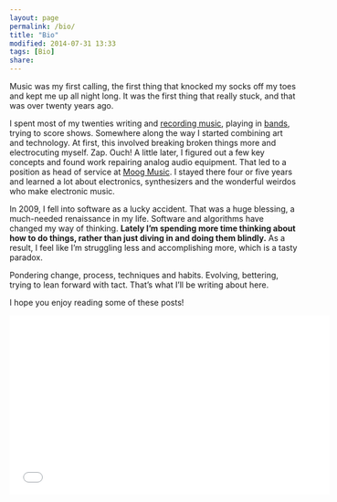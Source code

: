 ```yaml
---
layout: page
permalink: /bio/
title: "Bio"
modified: 2014-07-31 13:33
tags: [Bio]
share: 
---
```


Music was my first calling, the first thing that knocked my socks off my toes and kept me up all night long.  It was the first thing that really stuck, and that was over twenty years ago.

I spent most of my twenties writing and [recording music](http://ryanbarringtoncox.bandcamp.com), playing in [bands](http://ifyouwannas.bandcamp.com/), trying to score shows. Somewhere along the way I started combining art and technology. At first, this involved breaking broken things more and electrocuting myself.  Zap.  Ouch!  A little later, I figured out a few key concepts and found work repairing analog audio equipment.  That led to a position as head of service at [Moog Music](http://www.moogmusic.com/). I stayed there four or five years and learned a lot about electronics, synthesizers and the wonderful weirdos who make electronic music.

In 2009, I fell into software as a lucky accident. That was a huge blessing, a much-needed renaissance in my life. Software and algorithms have changed my way of thinking.  **Lately I’m spending more time thinking about how to do things, rather than just diving in and doing them blindly.**  As a result, I feel like I’m struggling less and accomplishing more, which is a tasty paradox.

Pondering change, process, techniques and habits. Evolving, bettering, trying to lean forward with tact.  That’s what I’ll be writing about here.

I hope you enjoy reading some of these posts!

<iframe width="560" height="315" src="//www.youtube.com/embed/XZVP9Bsp4_Y" frameborder="0" allowfullscreen></iframe>
